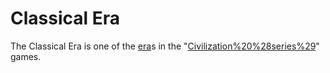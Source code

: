 # Classical Era

The Classical Era is one of the [era](era)s in the "[Civilization%20%28series%29](Civilization)" games.
